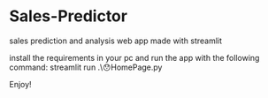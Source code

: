 # Sales-Predictor
sales prediction and analysis web app made with streamlit

install the requirements in your pc and run the app with the following command:
streamlit run .\😯HomePage.py

Enjoy!
